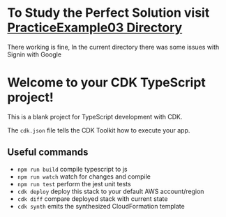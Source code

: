 # To Study the Perfect Solution visit [PracticeExample03 Directory](https://github.com/aahmedfaraz/my-aws-cdk-corner/tree/main/step11_cognito/practice_example03)

There working is fine, In the current directory there was some issues with Signin with Google

# Welcome to your CDK TypeScript project!

This is a blank project for TypeScript development with CDK.

The `cdk.json` file tells the CDK Toolkit how to execute your app.

## Useful commands

- `npm run build` compile typescript to js
- `npm run watch` watch for changes and compile
- `npm run test` perform the jest unit tests
- `cdk deploy` deploy this stack to your default AWS account/region
- `cdk diff` compare deployed stack with current state
- `cdk synth` emits the synthesized CloudFormation template
